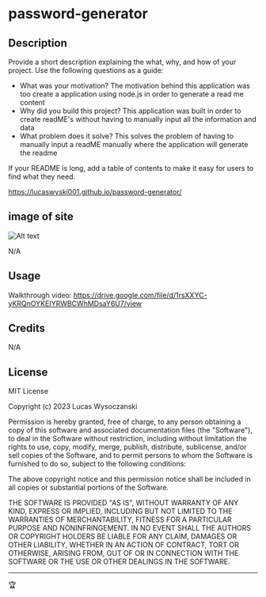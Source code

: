 # password-generator

## Description

Provide a short description explaining the what, why, and how of your project. Use the following questions as a guide:

- What was your motivation? The motivation behind this application was too create a application using node.js in order to generate a read me content 
- Why did you build this project? This application was built in order to create readME's without having to manually input all the information and data
- What problem does it solve? This solves the problem of having to manually input a readME manually where the application will generate the readme


If your README is long, add a table of contents to make it easy for users to find what they need.

 https://lucaswyski001.github.io/password-generator/

 ## image of site
 ![Alt text](Assets/03-javascript-homework-demo.png)


N/A

## Usage
Walkthrough video: https://drive.google.com/file/d/1rsXXYC-yKRQnOYKEIYRWBCWhMDsaY6U7/view

## Credits

N/A

## License

MIT License

Copyright (c) 2023 Lucas Wysoczanski

Permission is hereby granted, free of charge, to any person obtaining a copy
of this software and associated documentation files (the "Software"), to deal
in the Software without restriction, including without limitation the rights
to use, copy, modify, merge, publish, distribute, sublicense, and/or sell
copies of the Software, and to permit persons to whom the Software is
furnished to do so, subject to the following conditions:

The above copyright notice and this permission notice shall be included in all
copies or substantial portions of the Software.

THE SOFTWARE IS PROVIDED "AS IS", WITHOUT WARRANTY OF ANY KIND, EXPRESS OR
IMPLIED, INCLUDING BUT NOT LIMITED TO THE WARRANTIES OF MERCHANTABILITY,
FITNESS FOR A PARTICULAR PURPOSE AND NONINFRINGEMENT. IN NO EVENT SHALL THE
AUTHORS OR COPYRIGHT HOLDERS BE LIABLE FOR ANY CLAIM, DAMAGES OR OTHER
LIABILITY, WHETHER IN AN ACTION OF CONTRACT, TORT OR OTHERWISE, ARISING FROM,
OUT OF OR IN CONNECTION WITH THE SOFTWARE OR THE USE OR OTHER DEALINGS IN THE
SOFTWARE.

---

🏆